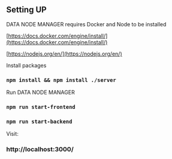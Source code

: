 ## Setting UP

DATA NODE MANAGER requires Docker and Node to be installed

[https://docs.docker.com/engine/install/](https://docs.docker.com/engine/install/)

[https://nodejs.org/en/](https://nodejs.org/en/)


Install packages
### `npm install && npm install ./server`


Run DATA NODE MANAGER
### `npm run start-frontend`
### `npm run start-backend`

Visit:
### http://localhost:3000/


